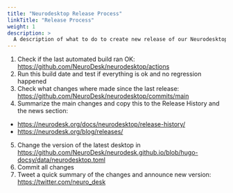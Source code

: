 ```yaml
---
title: "Neurodesktop Release Process"
linkTitle: "Release Process"
weight: 1
description: >
  A description of what to do to create new release of our Neurodesktop
---
```


1. Check if the last automated build ran OK: https://github.com/NeuroDesk/neurodesktop/actions
2. Run this build date and test if everything is ok and no regression happened
3. Check what changes where made since the last release: https://github.com/NeuroDesk/neurodesktop/commits/main
4. Summarize the main changes and copy this to the Release History and the news section:
- https://neurodesk.org/docs/neurodesktop/release-history/
- https://neurodesk.org/blog/releases/
5. Change the version of the latest desktop in https://github.com/NeuroDesk/neurodesk.github.io/blob/hugo-docsy/data/neurodesktop.toml
6. Commit all changes
7. Tweet a quick summary of the changes and announce new version: https://twitter.com/neuro_desk


